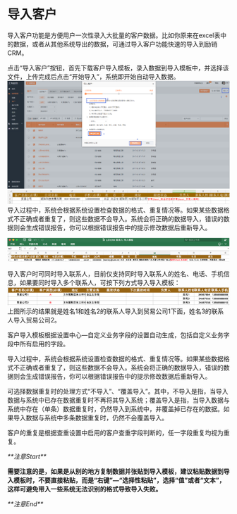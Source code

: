# 导入客户

导入客户功能是方便用户一次性录入大批量的客户数据。比如你原来在excel表中的数据，或者从其他系统导出的数据，可通过导入客户功能快速的导入到励销CRM。

点击“导入客户”按钮，首先下载客户导入模板，录入数据到导入模板中，并选择该文件，上传完成后点击“开始导入”，系统即开始自动导入数据。![](/assets/lix客户导入4.png)![](/assets/导入客户2.png)导入过程中，系统会根据系统设置检查数据的格式、重复情况等。如果某些数据格式不正确或者重复了，则这些数据不会导入。系统会将正确的数据导入，错误的数据则会生成错误报告，你可以根据错误报告中的提示修改数据后重新导入。

![](/assets/lix导入模板.png)

导入客户时可同时导入联系人，目前仅支持同时导入联系人的姓名、电话、手机信息，如果要同时导入多个联系人，可按下列方式导入导入模板：![](/assets/导入客户03.png)上图所示的结果就是姓名1和姓名2的联系人导入到贸易公司1下面，姓名3的联系人导入贸易公司2。

客户导入模板根据设置中心—自定义业务字段的设置自动生成，包括自定义业务字段中所有启用的字段。

导入过程中，系统会根据系统设置检查数据的格式、重复情况等。如果某些数据格式不正确或者重复了，则这些数据不会导入。系统会将正确的数据导入，错误的数据则会生成错误报告，你可以根据错误报告中的提示修改数据后重新导入。

可选择数据重复时的处理方式“不导入”、“覆盖导入”。其中，不导入是指，当导入数据与系统中已存在数据重复时不再将其导入系统；覆盖导入是指，当导入数据与系统中存在（单条）数据重复时，仍然导入到系统中，并覆盖掉已存在的数据。如果导入数据与系统中多条数据重复时，仍然不会覆盖导入。

客户的重复是根据查重设置中启用的客户查重字段判断的，任一字段重复均视为重复。

_\*\*注意Start\*\*_

**需要注意的是，如果是从别的地方复制数据并张贴到导入模板，建议粘贴数据到导入模板时，不要直接粘贴，而是“右键”—“选择性粘贴”，选择“值”或者“文本”，这样可避免带入一些系统无法识别的格式导致导入失败。**

_\*\*注意End\*\*_

